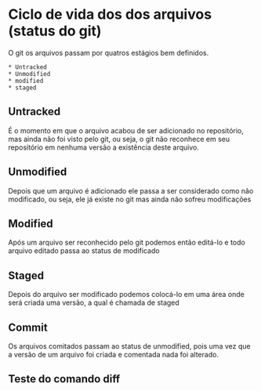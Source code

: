 # Ciclo de vida dos dos arquivos (status do git)

O git os arquivos passam por quatros estágios bem definidos.

	* Untracked   
	* Unmodified
	* modified 
	* staged

## Untracked

É o momento em que o arquivo acabou de ser adicionado no repositório, mas ainda não foi visto pelo git, ou seja, o git não reconhece em seu repositório em nenhuma versão a existência deste arquivo.

## Unmodified

Depois que um arquivo é adicionado ele passa a ser considerado como não modificado, ou seja, ele já existe no git mas ainda não sofreu modificações

## Modified

Após um arquivo ser reconhecido pelo git podemos então editá-lo e todo arquivo editado passa ao status de modificado

## Staged

Depois do arquivo ser modificado podemos colocá-lo em uma área onde será criada uma versão, a qual é chamada de staged

## Commit

Os arquivos comitados passam ao status de unmodified, pois uma vez que a versão de um arquivo foi criada e comentada nada foi alterado.   

## Teste do comando diff 


